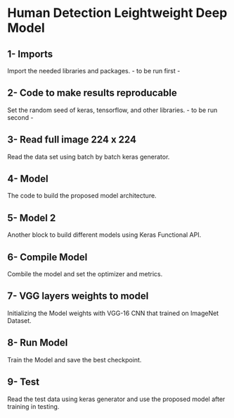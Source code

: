 # Human Detection Leightweight Deep Model

<!-- ##Connect to Drive -->

## 1- Imports 
Import the needed libraries and packages. - to be run first -

## 2- Code to make results reproducable
Set the random seed of keras, tensorflow, and other libraries. - to be run second -

## 3- Read full image 224 x 224
Read the data set using batch by batch keras generator.

## 4- Model
The code to build the proposed model architecture.

## 5- Model 2
Another block to build different models using Keras Functional API. 


## 6- Compile Model
Combile the model and set the optimizer and metrics.

## 7- VGG layers weights to model
Initializing the Model weights with VGG-16 CNN that trained on ImageNet Dataset.

## 8- Run Model
Train the Model and save the best checkpoint.

## 9- Test
Read the test data using keras generator and use the proposed model after training in testing. 
